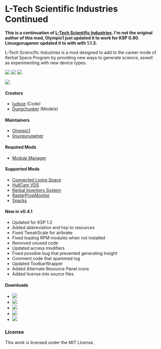 # L-Tech Scientific Industries Continued
**This is a continuation of [L-Tech Scientific Industries](http://forum.kerbalspaceprogram.com/index.php?/topic/49319-0240). I'm not the original author of this mod, Olympic1 just updated it to work for KSP 0.90. Linuxgurugamer updated it to with with 1.1.3.**

L-Tech Sciencific Industries is a mod designed to add to the career mode of Kerbal Space Program by providing new ways to generate science, aswell as experimenting with new device types.

[![][shield:ksp]][KSP:website]
[![][shield:ckan]][thread:ckan]
[![][shield:mit]][link:license]

[![][logo:ltech]][thread:ltech]

#### Creators
* [ludsoe](http://forum.kerbalspaceprogram.com/index.php?/profile/6624-ludsoe/) (Code)
* [Dungchunker](http://forum.kerbalspaceprogram.com/index.php?/profile/67255-dungchunker/) (Models)

#### Maintainers
* [Olympic1](http://forum.kerbalspaceprogram.com/index.php?/profile/79730-olympic1/)
* [linuxgurugamer](http://forum.kerbalspaceprogram.com/index.php?/profile/129964-linuxgurugamer/)

#### Required Mods
* [Module Manager](http://forum.kerbalspaceprogram.com/index.php?/topic/50533-*)

#### Supported Mods
* [Connected Living Space](http://forum.kerbalspaceprogram.com/index.php?/topic/109972-*)
* [HullCam VDS](http://forum.kerbalspaceprogram.com/index.php?/topic/145633-*)
* [Kerbal Inventory System](http://forum.kerbalspaceprogram.com/index.php?/topic/101928-*)
* [RasterPropMonitor](http://forum.kerbalspaceprogram.com/index.php?/topic/105821-*)
* [Snacks](https://github.com/Angel-125/Snacks/releases)

#### New in v0.4.1
* Updated for KSP 1.2
* Added abbreviation and hsp to resources
* Fixed TweakScale for airbrake
* Fixed loading RPM modules when not installed
* Removed unused code
* Updated access modifiers
* Fixed possible bug that prevented generating Insight
* Comment code that spammed log
* Updated ToolbarWrapper
* Added Alternate Resource Panel icons
* Added license into source files

#### Downloads
* [![][GH:logo]][GH:url]
* [![][DB:logo]][DB:url]
* [![][OD:logo]][OD:url]
* [![][BX:logo]][BX:url]
* [![][SD:logo]][SD:url]

### License
This work is licensed under the MIT License.



[KSP:website]: https://kerbalspaceprogram.com/
[thread:ckan]: http://forum.kerbalspaceprogram.com/index.php?/topic/143140-ckan
[link:license]: https://github.com/Olympic1/L-Tech/blob/master/LICENSE.txt

[shield:ksp]: https://img.shields.io/badge/KSP-v1.2.0-green.svg
[shield:ckan]: https://img.shields.io/badge/CKAN-Indexed-brightgreen.svg
[shield:mit]: https://img.shields.io/badge/License-MIT-blue.svg

[logo:ltech]: https://github.com/Olympic1/L-Tech/blob/master/GameData/LTech/Flags/LTechScience.png
[thread:ltech]: http://forum.kerbalspaceprogram.com/index.php?/topic/49319-0240

[GH:url]: https://github.com/Olympic1/L-Tech/releases
[GH:logo]: http://i59.tinypic.com/2i11u2d.jpg
[DB:url]: https://www.dropbox.com/s/ahydhrgppmap680/L-Tech_Scientific_Industries_Continued-v0.4.1.0.zip?dl=0
[DB:logo]: http://i60.tinypic.com/70jj43.jpg
[OD:url]: https://1drv.ms/u/s!AlH25jPUX2gF2l0A4LoOixIbBWei
[OD:logo]: http://i67.tinypic.com/169lvds.png
[BX:url]: https://app.box.com/s/601cn68eqj2x79uq651d4sgtnkpu940z
[BX:logo]: http://i68.tinypic.com/2zxur92.png

[SD:url]: https://spacedock.info/mod/227
[SD:logo]: http://i65.tinypic.com/ot0ks9.jpg